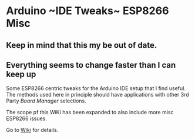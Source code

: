 # Arduino ~IDE Tweaks~ ESP8266 Misc
## Keep in mind that this my be out of date.
## Everything seems to change faster than I can keep up
Some ESP8266 centric tweaks for the Arduino IDE setup that I find useful. The methods used here in principle should have applications with other 3rd Party *Board Manager* selections.

The scope pf this WiKi has been expanded to also include more misc ESP8266 issues.

Go to [Wiki](https://github.com/mhightower83/Arduino-IDE-Tweaks/wiki) for details.

